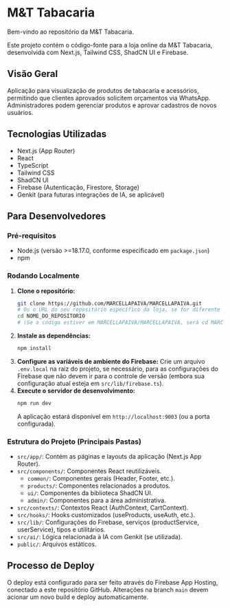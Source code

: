 # M&T Tabacaria

Bem-vindo ao repositório da M&T Tabacaria.

Este projeto contém o código-fonte para a loja online da M&T Tabacaria, desenvolvida com Next.js, Tailwind CSS, ShadCN UI e Firebase.

## Visão Geral

Aplicação para visualização de produtos de tabacaria e acessórios, permitindo que clientes aprovados solicitem orçamentos via WhatsApp. Administradores podem gerenciar produtos e aprovar cadastros de novos usuários.

## Tecnologias Utilizadas
- Next.js (App Router)
- React
- TypeScript
- Tailwind CSS
- ShadCN UI
- Firebase (Autenticação, Firestore, Storage)
- Genkit (para futuras integrações de IA, se aplicável)

## Para Desenvolvedores

### Pré-requisitos
- Node.js (versão >=18.17.0, conforme especificado em `package.json`)
- npm

### Rodando Localmente
1.  **Clone o repositório:**
    ```bash
    git clone https://github.com/MARCELLAPAIVA/MARCELLAPAIVA.git 
    # Ou o URL do seu repositório específico da loja, se for diferente
    cd NOME_DO_REPOSITORIO 
    # (Se o código estiver em MARCELLAPAIVA/MARCELLAPAIVA, será cd MARCELLAPAIVA)
    ```
2.  **Instale as dependências:**
    ```bash
    npm install
    ```
3.  **Configure as variáveis de ambiente do Firebase:**
    Crie um arquivo `.env.local` na raiz do projeto, se necessário, para as configurações do Firebase que não devem ir para o controle de versão (embora sua configuração atual esteja em `src/lib/firebase.ts`).
4.  **Execute o servidor de desenvolvimento:**
    ```bash
    npm run dev
    ```
    A aplicação estará disponível em `http://localhost:9003` (ou a porta configurada).

### Estrutura do Projeto (Principais Pastas)
- `src/app/`: Contém as páginas e layouts da aplicação (Next.js App Router).
- `src/components/`: Componentes React reutilizáveis.
  - `common/`: Componentes gerais (Header, Footer, etc.).
  - `products/`: Componentes relacionados a produtos.
  - `ui/`: Componentes da biblioteca ShadCN UI.
  - `admin/`: Componentes para a área administrativa.
- `src/contexts/`: Contextos React (AuthContext, CartContext).
- `src/hooks/`: Hooks customizados (useProducts, useAuth, etc.).
- `src/lib/`: Configurações do Firebase, serviços (productService, userService), tipos e utilitários.
- `src/ai/`: Lógica relacionada à IA com Genkit (se utilizada).
- `public/`: Arquivos estáticos.

## Processo de Deploy
O deploy está configurado para ser feito através do Firebase App Hosting, conectado a este repositório GitHub. Alterações na branch `main` devem acionar um novo build e deploy automaticamente.
